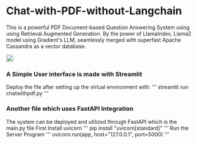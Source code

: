 # Chat-with-PDF-without-Langchain
This is a powerful PDF Document-based Question Answering System using using Retrieval Augmented Generation. By the power of LlamaIndex, Llama2 model using Gradient's LLM, seamlessly merged with superfast Apache Cassandra as a vector database.

<p><a href="https://colab.research.google.com/drive/16NTSHNU-kibiAp_CK876ddSGWpREjDpD?usp=drive_link" target="_blank"><img height="20" alt="Colab" src = "https://colab.research.google.com/assets/colab-badge.svg"></a></p>

### A Simple User interface is made with Streamlit
Deploy the file after setting up the virtual environment with:
'''
streamlit run chatwithpdf.py
'''

### Another file which uses FastAPI Integration
The system can be deployed and utilized through FastAPI which is the main.py file
First Install uvicorn
'''
pip install "uvicorn[standard]"
'''
Run the Server Program
'''
uvicorn.run(app, host="127.0.0.1", port=5000)
'''

